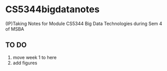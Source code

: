 # CS5344bigdatanotes
(IP)Taking Notes for Module CS5344 Big Data Technologies during Sem 4 of MSBA

## TO DO
1. move week 1 to here
2. add figures